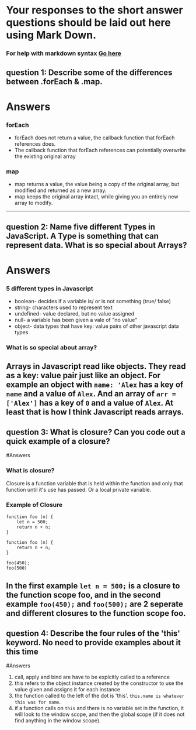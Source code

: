 # Your responses to the short answer questions should be laid out here using Mark Down.
### For help with markdown syntax [Go here](https://github.com/adam-p/markdown-here/wiki/Markdown-Cheatsheet)

question 1: Describe some of the differences between .forEach & .map.
---

# Answers

### forEach
* forEach does not return a value, the callback function that forEach references does.
* The callback function that forEach references can potentially overwrite the existing original array

### map
* map returns a value, the value being a copy of the original array, but modified and returned as a new array.
* map keeps the original array intact, while giving you an entirely new array to modify.
---
question 2: Name five different Types in JavaScript. A Type is something that can represent data. What is so special about Arrays?
---

# Answers

### 5 different types in Javascript
* boolean- decides if a variable is/ or is not something (true/ false)
* string- characters used to represent text
* undefined- value declared, but no value assigned
* null- a variable has been given a vale of "no value"
* object- data types that have key: value pairs of other javascript data types

### What is so special about array?
Arrays in Javascript read like objects. They read as a key: value pair just like an object. For example an object with `name: 'Alex` has a key of `name` and a value of `Alex`. And an array of `arr = ['Alex']`
has a key of `0` and a value of `Alex`. At least that is how I think Javascript reads arrays.
---
question 3: What is closure? Can you code out a quick example of a closure?
---

#Answers

### What is closure?
Closure is a function variable that is held within the function and only that function until it's use has passed. Or a local private variable.

### Example of Closure
```
function foo (n) {
    let n = 500;
    return n + n;
}
```
```
function foo (n) {
    return n + n;
}

foo(450);
foo(500)
```
In the first example `let n = 500;` is a closure to the function scope foo, and in the second example `foo(450);` and `foo(500);` are 2 seperate and different closures to the function scope foo.
---
question 4: Describe the four rules of the 'this' keyword. No need to provide examples about it this time
---

#Answers
1. call, apply and bind are have to be explcitly called to a reference
2. this refers to the object instance created by the constructor to use the value given and assigns it for each instance
3. the function called to the left of the dot is 'this'. `this.name is whatever this was for name`.
4. if a function calls on `this` and there is no variable set in the function, it will look to the window scope, and then the global scope (if it does not find anything in the window scope).

